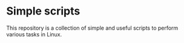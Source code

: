 # Simple scripts

This repository is a collection of simple and useful scripts to perform various tasks in Linux.

